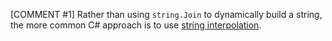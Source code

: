 [COMMENT #1]
Rather than using `string.Join` to dynamically build a string, the more common C# approach is to use [string interpolation](https://csharp.net-tutorials.com/operators/the-string-interpolation-operator/).
